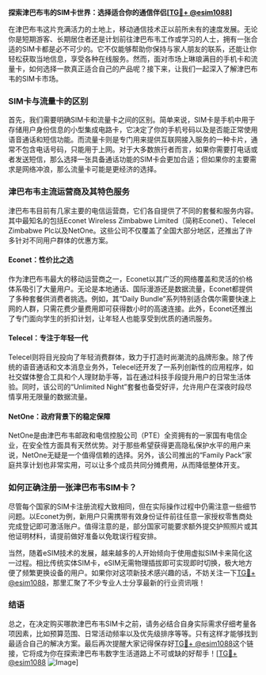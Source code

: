 **探索津巴布韦的SIM卡世界：选择适合你的通信伴侣[[TG💪+ @esim1088](https://t.me/s/esim1088)]**

在津巴布韦这片充满活力的土地上，移动通信技术正以前所未有的速度发展。无论你是短期游客、长期居住者还是计划前往津巴布韦工作或学习的人士，拥有一张合适的SIM卡都是必不可少的。它不仅能够帮助你保持与家人朋友的联系，还能让你轻松获取当地信息，享受各种在线服务。然而，面对市场上琳琅满目的手机卡和流量卡，如何选择一款真正适合自己的产品呢？接下来，让我们一起深入了解津巴布韦的SIM卡市场。

### SIM卡与流量卡的区别

首先，我们需要明确SIM卡和流量卡之间的区别。简单来说，SIM卡是手机中用于存储用户身份信息的小型集成电路卡，它决定了你的手机号码以及是否能正常使用语音通话和短信功能。而流量卡则是专门用来提供互联网接入服务的一种卡片，通常不包含电话号码，只能用于上网。对于大多数旅行者而言，如果你需要打电话或者发送短信，那么选择一张具备通话功能的SIM卡会更加合适；但如果你的主要需求是网络冲浪，那么流量卡可能是更经济的选择。

### 津巴布韦主流运营商及其特色服务

津巴布韦目前有几家主要的电信运营商，它们各自提供了不同的套餐和服务内容。其中最知名的包括Econet Wireless Zimbabwe Limited（简称Econet）、Telecel Zimbabwe Plc以及NetOne。这些公司不仅覆盖了全国大部分地区，还推出了许多针对不同用户群体的优惠方案。

#### Econet：性价比之选

作为津巴布韦最大的移动运营商之一，Econet以其广泛的网络覆盖和灵活的价格体系吸引了大量用户。无论是本地通话、国际漫游还是数据流量，Econet都提供了多种套餐供消费者挑选。例如，其“Daily Bundle”系列特别适合偶尔需要快速上网的人群，只需花费少量费用即可获得数小时的高速连接。此外，Econet还推出了专门面向学生的折扣计划，让年轻人也能享受到优质的通讯服务。

#### Telecel：专注于年轻一代

Telecel则将目光投向了年轻消费群体，致力于打造时尚潮流的品牌形象。除了传统的语音通话和文本消息业务外，Telecel还开发了一系列创新性的应用程序，如社交媒体整合工具和个人理财助手等，旨在通过科技手段提升用户的日常生活体验。同时，该公司的“Unlimited Night”套餐也备受好评，允许用户在深夜时段尽情享用无限量的数据流量。

#### NetOne：政府背景下的稳定保障

NetOne是由津巴布韦邮政和电信控股公司（PTE）全资拥有的一家国有电信企业，在安全性方面具有天然优势。对于那些希望获得更高隐私保护水平的用户来说，NetOne无疑是一个值得信赖的选择。另外，该公司推出的“Family Pack”家庭共享计划也非常实用，可以让多个成员共同分摊费用，从而降低整体开支。

### 如何正确注册一张津巴布韦SIM卡？

尽管每个国家的SIM卡注册流程大致相同，但在实际操作过程中仍需注意一些细节问题。以Econet为例，新用户只需携带有效身份证件前往任意一家授权零售商处完成登记即可激活账户。值得注意的是，部分国家可能要求额外提交护照照片或其他证明材料，请提前做好准备以免耽误行程安排。

当然，随着eSIM技术的发展，越来越多的人开始倾向于使用虚拟SIM卡来简化这一过程。相比传统实体SIM卡，eSIM无需物理插拔即可实现即时切换，极大地方便了频繁更换设备的用户。如果你对这项新技术感兴趣的话，不妨关注一下[TG💪+ @esim1088](https://t.me/s/esim1088)，那里汇聚了不少专业人士分享最新的行业资讯哦！

### 结语

总之，在决定购买哪款津巴布韦SIM卡之前，请务必结合自身实际需求仔细考量各项因素，比如预算范围、日常活动频率以及优先级排序等等。只有这样才能够找到最适合自己的解决方案。最后再次提醒大家记得保存好[TG💪+ @esim1088](https://t.me/s/esim1088)这个链接，它将成为你在探索津巴布韦数字生活道路上不可或缺的好帮手！[[TG💪+ @esim1088](https://t.me/s/esim1088) ![Image](https://i.postimg.cc/4NQfJmqS/Snipaste-2025-05-13-00-14-12.png)]